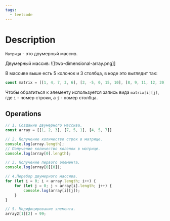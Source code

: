 ```yaml
---
tags:
  - leetcode
---
```

# Description

`Матрица` - это двумерный массив.

Двумерный массив:
![[two-dimensional-array.png]]

В массиве выше есть 5 колонок и 3 столбца, в коде это выглядит так:

```typescript
const matrix = [[1, 4, 7, 3, 6], [2, -5, 0, 15, 10], [8, 9, 11, 12, 20];
```

Чтобы обратиться к элементу используется запись вида `matrix[i][j]`, где `i` - номер строки, а `j` - номер столбца.
## Operations

```typescript
// 1. Создание двумерного массива.
const array = [[1, 2, 3], [7, 5, 1], [4, 5, 7]]

// 2. Получение количество строк в матрице.
console.log(array.length);
// Получение количество колонок в матрице.
console.log(array[0].length);

// 3. Получение первого элемента.
console.log(array[0][0]);

// 4.Перебор двумерного массива.
for (let i = 0; i < array.length; i++) {
	for (let j = 0; j < array[i].length; j++) {
		console.log(array[i][j]);
	}
}

// 5. Модифицирование элемента.
array2[1][2] = 99;
```